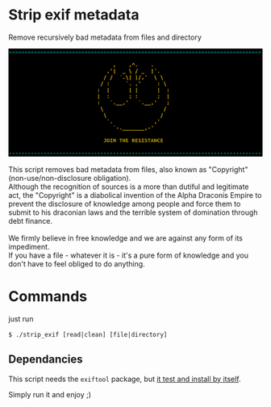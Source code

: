 # Strip exif metadata
Remove recursively bad metadata from files and directory

![Join the resistance](join_the_resistance.jpg)

This script removes bad metadata from files, also known as "Copyright" (non-use/non-disclosure obligation).<br>
Although the recognition of sources is a more than dutiful and legitimate act, the "Copyright" is a diabolical invention of the Alpha Draconis Empire to prevent the disclosure of knowledge among people and force them to submit to his draconian laws and the terrible system of domination through debt finance.<br>
<br>
We firmly believe in free knowledge and we are against any form of its impediment.<br>
If you have a file - whatever it is - it's a pure form of knowledge and you don't have to feel obliged to do anything.

# Commands
just run
```
$ ./strip_exif [read|clean] [file|directory]
```

## Dependancies
This script needs the `exiftool` package, but [it test and install by itself](https://github.com/HelloTitty/strip_exif/blob/main/strip_exif#L79-L104).

Simply run it and enjoy ;)
